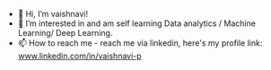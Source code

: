 - 👋 Hi, I’m vaishnavi! 
- 👀 I’m interested in and am self learning Data analytics / Machine Learning/ Deep Learning.
- 📫 How to reach me - reach me via linkedin, here's my profile link: www.linkedin.com/in/vaishnavi-p

<!---
HaruUchiha789/HaruUchiha789 is a ✨ special ✨ repository because its `README.md` (this file) appears on your GitHub profile.
You can click the Preview link to take a look at your changes.
--->
